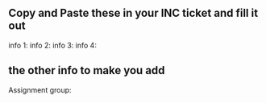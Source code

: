 ## Copy and Paste these in your INC ticket and fill it out
info 1:
info 2:
info 3:
info 4:

## the other info to make you add
Assignment group: 
